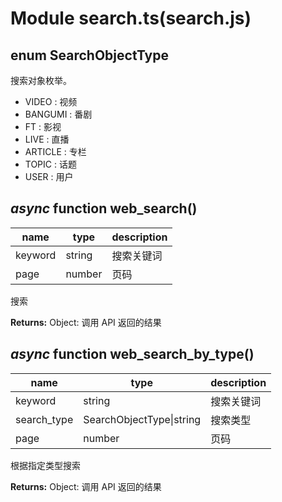 # Module search.ts(search.js)

## enum SearchObjectType

搜索对象枚举。

+ VIDEO : 视频
+ BANGUMI : 番剧
+ FT : 影视
+ LIVE : 直播
+ ARTICLE : 专栏
+ TOPIC : 话题
+ USER : 用户

## _async_ function web_search()

| name | type | description |
| - | - | - |
| keyword | string | 搜索关键词 |
| page | number | 页码 |

搜索

**Returns:** Object: 调用 API 返回的结果

## _async_ function web_search_by_type()

| name | type | description |
| - | - | - |
| keyword | string | 搜索关键词 |
| search_type | SearchObjectType\|string | 搜索类型 | 
| page | number | 页码 |

根据指定类型搜索

**Returns:** Object: 调用 API 返回的结果
